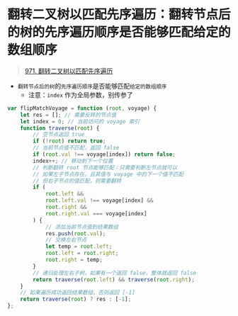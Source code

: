 
# 翻转二叉树以匹配先序遍历：翻转节点后的树的先序遍历顺序是否能够匹配给定的数组顺序


>  [971. 翻转二叉树以匹配先序遍历](https://leetcode.cn/problems/flip-binary-tree-to-match-preorder-traversal/)

- `翻转节点后的树`的`先序遍历顺序`是否能够匹配`给定的数组顺序`
	- 注意：`index` 作为全局参数，别传参了

```javascript
var flipMatchVoyage = function (root, voyage) {
    let res = []; // 需要反转的节点值
    let index = 0; // 当前访问的 voyage 索引
    function traverse(root) {
        // 空节点返回 true
        if (!root) return true;
        // 当前节点值不匹配，返回 false
        if (root.val !== voyage[index]) return false;
        index++; // 移动到下一个位置
        // 判断翻转 root 节点能够匹配：只需要判断左节点就可以
        // 如果左子节点存在，且其值与 voyage 中的下一个值不匹配
        // 但右子节点的值匹配，则需要翻转
        if (
            root.left &&
            root.left.val !== voyage[index] &&
            root.right &&
            root.right.val === voyage[index]
        ) {
            // 添加当前节点值到结果数组
            res.push(root.val);
            // 交换左右节点
            let temp = root.left;
            root.left = root.right;
            root.right = temp;
        }
        // 递归处理左右子树，如果有一个返回 false，整体就返回 false
        return traverse(root.left) && traverse(root.right);
    }
    // 如果遍历成功返回结果数组，否则返回 [-1]
    return traverse(root) ? res : [-1];
};
```